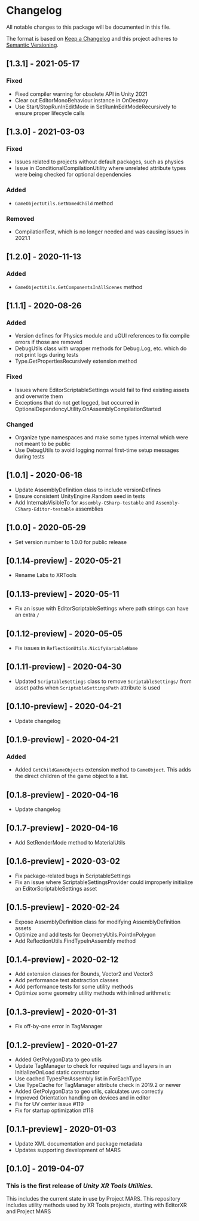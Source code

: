 # Changelog
All notable changes to this package will be documented in this file.

The format is based on [Keep a Changelog](http://keepachangelog.com/en/1.0.0/)
and this project adheres to [Semantic Versioning](http://semver.org/spec/v2.0.0.html).

## [1.3.1] - 2021-05-17
### Fixed
- Fixed compiler warning for obsolete API in Unity 2021
- Clear out EditorMonoBehaviour.instance in OnDestroy
- Use Start/StopRunInEditMode in SetRunInEditModeRecursively to ensure proper lifecycle calls

## [1.3.0] - 2021-03-03
### Fixed
- Issues related to projects without default packages, such as physics
- Issue in ConditionalCompilationUtility where unrelated attribute types were being checked for optional dependencies

### Added
- `GameObjectUtils.GetNamedChild` method

### Removed
- CompilationTest, which is no longer needed and was causing issues in 2021.1

## [1.2.0] - 2020-11-13
### Added
- `GameObjectUtils.GetComponentsInAllScenes` method

## [1.1.1] - 2020-08-26
### Added
- Version defines for Physics module and uGUI references to fix compile errors if those are removed
- DebugUtils class with wrapper methods for Debug.Log, etc. which do not print logs during tests
- Type.GetPropertiesRecursively extension method

### Fixed
- Issues where EditorScriptableSettings would fail to find existing assets and overwrite them
- Exceptions that do not get logged, but occurred in OptionalDependencyUtility.OnAssemblyCompilationStarted

### Changed
- Organize type namespaces and make some types internal which were not meant to be public
- Use DebugUtils to avoid logging normal first-time setup messages during tests

## [1.0.1] - 2020-06-18
- Update AssemblyDefinition class to include versionDefines
- Ensure consistent UnityEngine.Random seed in tests
- Add InternalsVisibleTo for `Assembly-CSharp-testable` and `Assembly-CSharp-Editor-testable` assemblies

## [1.0.0] - 2020-05-29
- Set version number to 1.0.0 for public release

## [0.1.14-preview] - 2020-05-21
- Rename Labs to XRTools

## [0.1.13-preview] - 2020-05-11
- Fix an issue with EditorScriptableSettings where path strings can have an extra `/`

## [0.1.12-preview] - 2020-05-05
- Fix issues in `ReflectionUtils.NicifyVariableName`

## [0.1.11-preview] - 2020-04-30
- Updated `ScriptableSettings` class to remove `ScriptableSettings/` from asset paths when `ScriptableSettingsPath` attribute is used

## [0.1.10-preview] - 2020-04-21
- Update changelog

## [0.1.9-preview] - 2020-04-21
### Added
- Added `GetChildGameObjects` extension method to `GameObject`. This adds the direct children of the game object to a list.

## [0.1.8-preview] - 2020-04-16
- Update changelog

## [0.1.7-preview] - 2020-04-16
- Add SetRenderMode method to MaterialUtils

## [0.1.6-preview] - 2020-03-02
- Fix package-related bugs in ScriptableSettings
- Fix an issue where ScriptableSettingsProvider could improperly initialize an EditorScriptableSettings asset

## [0.1.5-preview] - 2020-02-24
- Expose AssemblyDefinition class for modifying AssemblyDefinition assets
- Optimize and add tests for GeometryUtils.PointInPolygon
- Add ReflectionUtils.FindTypeInAssembly method

## [0.1.4-preview] - 2020-02-12
- Add extension classes for Bounds, Vector2 and Vector3
- Add performance test abstraction classes
- Add performance tests for some utility methods
- Optimize some geometry utility methods with inlined arithmetic

## [0.1.3-preview] - 2020-01-31
- Fix off-by-one error in TagManager

## [0.1.2-preview] - 2020-01-27
- Added GetPolygonData to geo utils
- Update TagManager to check for required tags and layers in an InitializeOnLoad static constructor
- Use cached TypesPerAssembly list in ForEachType
- Use TypeCache for TagManager attribute check in 2019.2 or newer
- Added GetPolygonData to geo utils, calculates uvs correctly
- Improved Orientation handling on devices and in editor
- Fix for UV center issue #119
- Fix for startup optimization #118

## [0.1.1-preview] - 2020-01-03
- Update XML documentation and package metadata
- Updates supporting development of MARS

## [0.1.0] - 2019-04-07

### This is the first release of *Unity XR Tools Utilities*.

This includes the current state in use by Project MARS.
This repository includes utility methods used by XR Tools projects, starting with EditorXR and Project MARS
